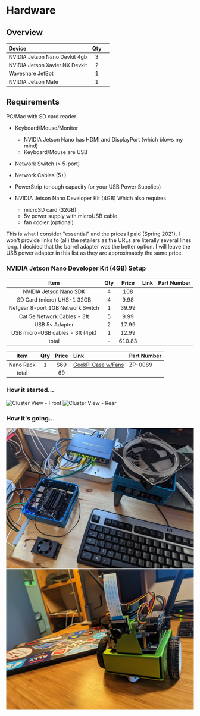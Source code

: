 # Hardware

## Overview

| Device | Qty | |
|:------|:--:|-|
| NVIDIA Jetson Nano Devkit 4gb | 3 | |
| NVIDIA Jetson Xavier NX Devkit  | 2 | |
| Waveshare JetBot | 1 | |
| NVIDIA Jetson Mate | 1 | |

## Requirements
PC/Mac with SD card reader

* Keyboard/Mouse/Monitor
  * NVIDIA Jetson Nano has HDMI and DisplayPort (which blows my mind)
  * Keyboard/Mouse are USB
* Network Switch (> 5-port)
* Network Cables (5+)
* PowerStrip (enough capacity for your USB Power Supplies)

* NVIDIA Jetson Nano Developer Kit (4GB)
Which also requires
  * microSD card (32GB)
  * 5v power supply with microUSB cable
  * fan cooler (optional)

This is what I consider "essential" and the prices I paid (Spring 2021).  I won't provide links to (all) the retailers as the URLs are literally several lines long.
I decided that the barrel adapter was the better option.  I will leave the USB power adapter in this list as they are approximately the same price.

### NVIDIA Jetson Nano Developer Kit (4GB) Setup
| Item                              | Qty | Price  | Link | Part Number |
|:---------------------------------:|:---:|:------:|:-----|:------------|
| NVIDIA Jetson Nano SDK            | 4   | 108    |
| SD Card (micro) UHS-1 32GB        | 4   | 9.98   |
| Netgear 8-port 1GB Network Switch | 1   | 39.99  |
| Cat 5e Network Cables - 3ft       | 5   | 9.99   |
| USB 5v Adapter                    | 2   | 17.99  |
| USB micro-USB cables - 3ft (4pk)  | 1   | 12.99  |
|                          total    | -   | 610.83 |

| Item                              | Qty | Price  | Link | Part Number |
|:---------------------------------:|:---:|:------:|:-----|:------|
| Nano Rack                         |  1  | $69    | [GeekPi Case w/Fans](https://www.amazon.com/gp/product/B085XSPV7G/ref=ppx_yo_dt_b_asin_title_o01_s00?ie=UTF8&psc=1) | ZP-0089 |
|                           total   | -   | 69     | | |


### How it started...
![Cluster View - Front](/images/da_cluster_front.png)
![Cluster View - Rear](/images/da_cluster_rear.png)

### How it's going...
![My Gear](/images/gear_20220116.jpeg)
![Da Jetbot](/images/da_jetbot.jpeg)


